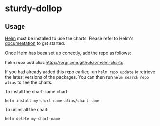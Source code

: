 # sturdy-dollop

## Usage

[Helm](https://helm.sh) must be installed to use the charts.  Please refer to
Helm's [documentation](https://helm.sh/docs) to get started.

Once Helm has been set up correctly, add the repo as follows:

  helm repo add alias https://orgname.github.io/helm-charts

If you had already added this repo earlier, run `helm repo update` to retrieve
the latest versions of the packages.  You can then run `helm search repo
alias` to see the charts.

To install the chart-name chart:

    helm install my-chart-name alias/chart-name

To uninstall the chart:

    helm delete my-chart-name
